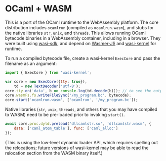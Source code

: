 # OCaml + WASM

This is a port of the OCaml runtime to the WebAssembly platform.
The core distribution includes `ocamlrun` (compiled as `ocamlrun.wasm`), and stubs for the native libraries `str`, `unix`, and `threads`.
This allows running OCaml bytecode binaries in a WebAssembly container, including in a browser.
They were built using [wasi-sdk](https://github.com/WebAssembly/wasi-sdk), and depend on [Wasmer-JS](https://github.com/wasmerio/wasmer-js) and [wasi-kernel](https://github.com/corwin-of-amber/wasi-kernel) for runtime.

To run a compiled bytecode file, create a wasi-kernel `ExecCore` and pass the filename as an argument:
```js
import { ExecCore } from 'wasi-kernel';

var core = new ExecCore({tty: true}),
    td = new TextDecoder('utf-8');
core.tty.on('data', b => console.log(td.decode(b))); // to see the output
core.wasmFs.fs.writeFileSync('/my_program.bc', bytecode);
core.start('ocamlrun.wasm', ['ocamlrun', '/my_program.bc']);
```

Native libraries (`str`, `unix`, `threads`, and others that you may have compiled to WASM) need to be pre-loaded prior to invoking `start()`.
```js
await core.proc.dyld.preload('dllcamlstr.so', 'dllcamlstr.wasm', {
    data: ['caml_atom_table'], func: ['caml_alloc']
});
```

(This is using the low-level dynamic loader API, which requires spelling out the relocations; future versions of wasi-kernel may be able to read the relocation section from the WASM binary itself.)